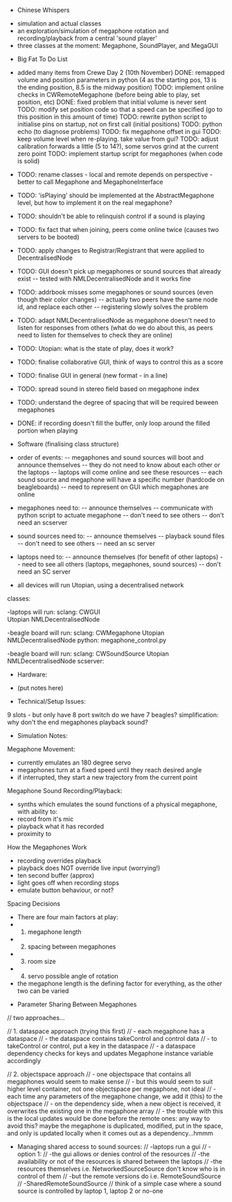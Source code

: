 * Chinese Whispers

- simulation and actual classes
- an exploration/simulation of megaphone rotation and recording/playback from a central 'sound player'
- three classes at the moment: Megaphone, SoundPlayer, and MegaGUI

* Big Fat To Do List

- added many items from Crewe Day 2 (10th November)
DONE: remapped volume and position parameters in python (4 as the starting pos, 13 is the ending position, 8.5 is the midway position)
TODO: implement online checks in CWRemoteMegaphone (before being able to play, set position, etc)
DONE: fixed problem that initial volume is never sent
TODO: modify set position code so that a speed can be specified (go to this position in this amount of time)
TODO: rewrite python script to initialise pins on startup, not on first call (initial positions)
TODO: python echo (to diagnose problems)
TODO: fix megaphone offset in gui
TODO: keep volume level when re-playing. take value from gui?
TODO: adjust calibration forwards a little (5 to 14?), some servos grind at the current zero point 
TODO: implement startup script for megaphones (when code is solid)

- TODO: rename classes - local and remote depends on perspective - better to call Megaphone and MegaphoneInterface
- TODO: 'isPlaying' should be implemented at the AbstractMegaphone level, but how to implement it on the real megaphone?
- TODO: shouldn't be able to relinquish control if a sound is playing
- TODO: fix fact that when joining, peers come online twice (causes two servers to be booted)
- TODO: apply changes to Registrar/Registrant that were applied to DecentralisedNode
- TODO: GUI doesn't pick up megaphones or sound sources that already exist
-- tested with NMLDecentralisedNode and it works fine
- TODO: addrbook misses some megaphones or sound sources (even though their color changes)
-- actually two peers have the same node id, and replace each other
-- registering slowly solves the problem
- TODO: adapt NMLDecentralisedNode as megaphone doesn't need to listen for responses from others (what do we do about this, as peers need to listen for themselves to check they are online)
- TODO: Utopian: what is the state of play, does it work?
- TODO: finalise collaborative GUI, think of ways to control this as a score
- TODO: finalise GUI in general (new format - in a line)
- TODO: spread sound in stereo field based on megaphone index
- TODO: understand the degree of spacing that will be required beween megaphones
- DONE: if recording doesn't fill the buffer, only loop around the filled portion when playing

* Software (finalising class structure)

- order of events:
-- megaphones and sound sources will boot and announce themselves
-- they do not need to know about each other or the laptops
-- laptops will come online and see these resources
-- each sound source and megaphone will have a specific number (hardcode on beagleboards)
-- need to represent on GUI which megaphones are online

- megaphones need to:
-- announce themselves
-- communicate with python script to actuate megaphone
-- don't need to see others
-- don't need an scserver
- sound sources need to:
-- announce themselves
-- playback sound files
-- don't need to see others
-- need an sc server
- laptops need to:
-- announce themselves (for benefit of other laptops)
-- need to see all others (laptops, megaphones, sound sources)
-- don't need an SC server
* all devices will run Utopian, using a decentralised network

classes:

-laptops will run:
sclang:
	CWGUI					
	Utopian
	NMLDecentralisedNode

-beagle board will run:
sclang:
	CWMegaphone	
	Utopian
	NMLDecentralisedNode
python:
	megaphone_control.py

-beagle board will run:
sclang:
	CWSoundSource
	Utopian
	NMLDecentralisedNode
scserver:

* Hardware:

- (put notes here)

* Technical/Setup Issues:

9 slots - but only have 8 port switch
do we have 7 beagles?
simplification: why don't the end megaphones playback sound?

* Simulation Notes:

Megaphone Movement:
- currently emulates an 180 degree servo
- megaphones turn at a fixed speed until they reach desired angle
- if interrupted, they start a new trajectory from the current point

Megaphone Sound Recording/Playback:
- synths which emulates the sound functions of a physical megaphone, with ability to:
- record from it's mic
- playback what it has recorded
- proximity to

How the Megaphones Work
- recording overrides playback
- playback does NOT override live input (worrying!)
- ten second buffer (approx)
- light goes off when recording stops
- emulate button behaviour, or not?

Spacing Decisions
- There are four main factors at play:
- 1. megaphone length
- 2. spacing between megaphones
- 3. room size
- 4. servo possible angle of rotation
- the megaphone length is the defining factor for everything, as the other two can be varied

* Parameter Sharing Between Megaphones

// two approaches...

// 1. dataspace approach (trying this first)
// - each megaphone has a dataspace
// - the dataspace contains takeControl and control data
// - to takeControl or control, put a key in the dataspace
// - a dataspace dependency checks for keys and updates Megaphone instance variable accordingly

// 2. objectspace approach
// - one objectspace that contains all megaphones would seem to make sense
// - but this would seem to suit higher level container, not one objectspace per megaphone, not ideal
// - each time any parameters of the megaphone change, we add it (this) to the objectspace
// - on the dependency side, when a new object is received, it overwrites the existing one in the megaphone array
// - the trouble with this is the local updates would be done before the remote ones: any way to avoid this? maybe the megaphone is duplicated, modified, put in the space, and only is updated locally when it comes out as a dependency...hmmm

* Managing shared access to sound sources:
// -laptops run a gui
// -option 1:
// -the gui allows or denies control of the resources
// -the availability or not of the resources is shared between the laptops
// -the resources themselves i.e. NetworkedSourceSource don't know who is in control of them
// -but the remote versions do i.e. RemoteSoundSource
// -SharedRemoteSoundSource
// think of a simple case where a sound source is controlled by laptop 1, laptop 2 or no-one

